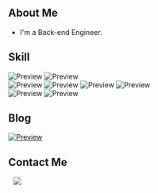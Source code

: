## About Me
- I'm a Back-end Engineer. 

## Skill
![Preview](https://img.shields.io/badge/-Java-orange)
![Preview](https://img.shields.io/badge/-Oracle-red)  
![Preview](https://img.shields.io/badge/-HTML-lightgreen)
![Preview](https://img.shields.io/badge/-CSS-green)
![Preview](https://img.shields.io/badge/-JavaScript-skyblue)
![Preview](https://img.shields.io/badge/-JQuery-blue)  
![Preview](https://img.shields.io/badge/-MyBatis-yellow)
![Preview](https://img.shields.io/badge/-Spring-brightgreen)
 
## Blog
[![Preview](https://img.shields.io/badge/-Tistory-orange)](http://minminc.tistory.com/)

## Contact Me
<a href="mailto:quf8093@gmail.com">
 <img src="https://img.shields.io/badge/Gmail-d14836?link=mailto:inawest00@gmail.com"
  style="height : auto; margin-left : 10px; margin-right : 10px;"/>
</a>
